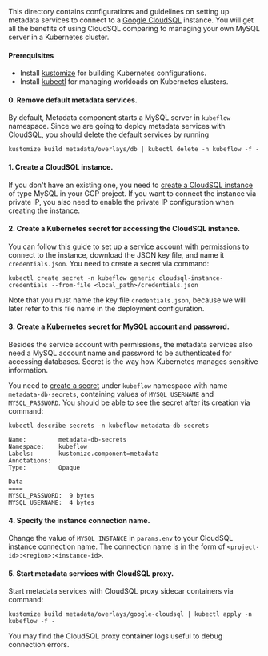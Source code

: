 This directory contains configurations and guidelines on setting up metadata services to connect to a [Google CloudSQL](https://cloud.google.com/sql) instance.
You will get all the benefits of using CloudSQL comparing to managing your own MySQL server in a Kubernetes cluster.

#### Prerequisites
- Install [kustomize](https://github.com/kubernetes-sigs/kustomize) for building Kubernetes configurations.
- Install [kubectl](https://kubernetes.io/docs/tasks/tools/install-kubectl/) for managing workloads on Kubernetes clusters.

#### 0. Remove default metadata services.
By default, Metadata component starts a MySQL server in `kubeflow` namespace. Since we are going to deploy metadata services with CloudSQL, you should delete the default services by running

```
kustomize build metadata/overlays/db | kubectl delete -n kubeflow -f -
```

#### 1. Create a CloudSQL instance.

If you don't have an existing one, you need to [create a CloudSQL instance](https://cloud.google.com/sql/docs/mysql/create-instance) of type MySQL in your GCP project.
If you want to connect the instance via private IP, you also need to enable the private IP configuration when creating the instance.

#### 2. Create a Kubernetes secret for accessing the CloudSQL instance.
You can follow [this guide](https://cloud.google.com/sql/docs/mysql/connect-kubernetes-engine#secrets)
to set up a [service account with permissions](https://cloud.google.com/sql/docs/mysql/sql-proxy#create-service-account) to connect to the instance, download the JSON key file, and name it `credentials.json`.
You need to create a secret via command:
```
kubectl create secret -n kubeflow generic cloudsql-instance-credentials --from-file <local_path>/credentials.json
```
Note that you must name the key file `credentials.json`, because we will later refer to this file name in the deployment configuration.

#### 3. Create a Kubernetes secret for MySQL account and password.
Besides the service account with permissions, the metadata services also need a MySQL account name and password to be authenticated for accessing databases. Secret is the way how Kubernetes manages sensitive information.

You need to [create a secret](https://kubernetes.io/docs/concepts/configuration/secret/#creating-your-own-secrets) under `kubeflow` namespace with name `metadata-db-secrets`, containing values of `MYSQL_USERNAME` and `MYSQL_PASSWORD`.
You should be able to see the secret after its creation via command:
```
kubectl describe secrets -n kubeflow metadata-db-secrets

Name:         metadata-db-secrets
Namespace:    kubeflow
Labels:       kustomize.component=metadata
Annotations:  
Type:         Opaque

Data
====
MYSQL_PASSWORD:  9 bytes
MYSQL_USERNAME:  4 bytes
```

#### 4. Specify the instance connection name.
Change the value of `MYSQL_INSTANCE` in `params.env` to your CloudSQL instance connection name. The connection name is in the form of `<project-id>:<region>:<instance-id>`.

#### 5. Start metadata services with CloudSQL proxy.
Start metadata services with CloudSQL proxy sidecar containers via command:
```
kustomize build metadata/overlays/google-cloudsql | kubectl apply -n kubeflow -f -
```
You may find the CloudSQL proxy container logs useful to debug connection errors.
 
